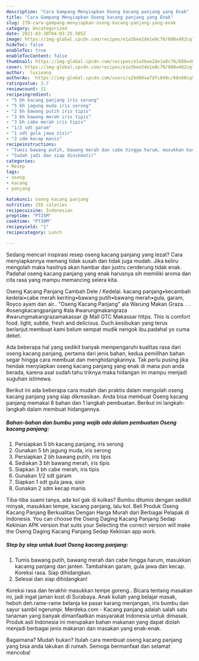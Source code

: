 ```yaml
---
description: "Cara Gampang Menyiapkan Oseng kacang panjang yang Enak"
title: "Cara Gampang Menyiapkan Oseng kacang panjang yang Enak"
slug: 270-cara-gampang-menyiapkan-oseng-kacang-panjang-yang-enak
category: Uncategorized
date: 2021-03-30T04:03:25.505Z
image: https://img-global.cpcdn.com/recipes/e1a3bee2de1e0c70/680x482cq70/oseng-kacang-panjang-foto-resep-utama.jpg
hideToc: false
enableToc: true
enableTocContent: false
thumbnail: https://img-global.cpcdn.com/recipes/e1a3bee2de1e0c70/680x482cq70/oseng-kacang-panjang-foto-resep-utama.jpg
cover: https://img-global.cpcdn.com/recipes/e1a3bee2de1e0c70/680x482cq70/oseng-kacang-panjang-foto-resep-utama.jpg
author:  lusieana
authorAv:  https://img-global.cpcdn.com/users/a2bd60aa7dfc049c/60x60cq50/avatar.jpg
ratingvalue: 3.7
reviewcount: 11
recipeingredient:
- "5 bh kacang panjang iris serong"
- "5 bh jagung muda iris serong"
- "2 bh bawang putih iris tipis"
- "3 bh bawang merah iris tipis"
- "3 bh cabe merah iris tipis"
- "1/2 sdt garam"
- "1 sdt gula jawa sisir"
- "2 sdm kecap manis"
recipeinstructions:
- "Tumis bawang putih, bawang merah dan cabe hingga harum, masukkan kacamg panjang dan janten. Tambahkan garam, gula jawa dan kecap. Koreksi rasa. Siap dihidangkan."
- "Sudah jadi dan siap dinikmati!"
categories:
- Resep
tags:
- oseng
- kacang
- panjang

katakunci: oseng kacang panjang 
nutrition: 255 calories
recipecuisine: Indonesian
preptime: "PT25M"
cooktime: "PT30M"
recipeyield: "1"
recipecategory: Lunch

---
```



Sedang mencari inspirasi resep oseng kacang panjang yang lezat? Cara menyiapkannya memang tidak susah dan tidak juga mudah. Jika keliru mengolah maka hasilnya akan hambar dan justru cenderung tidak enak. Padahal oseng kacang panjang yang enak harusnya sih memiliki aroma dan cita rasa yang mampu memancing selera kita.


Oseng Kacang Panjang Cambah Dele / Kedelai. kacang panjang•kecambah kedelai•cabe merah keriting•bawang putih•bawang merah•gula, garam, Royco ayam dan air.. &#34;Oseng Kacang Panjang&#34; ala Warung Makan Graza. . . #osengkacangpanjang #ala #warungmakangraza #warungmakangrazamakassar @ Mall GTC Makassar https. This is comfort food. light, subtle, fresh and delicious. Duch.kesibukan yang terus berlanjut.membuat kami belum sempat mudik nengok ibu.padahal yo cuma deket.

Ada beberapa hal yang sedikit banyak mempengaruhi kualitas rasa dari oseng kacang panjang, pertama dari jenis bahan, kedua pemilihan bahan segar hingga cara membuat dan menghidangkannya. Tak perlu pusing jika hendak menyiapkan oseng kacang panjang yang enak di mana pun anda berada, karena asal sudah tahu triknya maka hidangan ini mampu menjadi suguhan istimewa.


Berikut ini ada beberapa cara mudah dan praktis dalam mengolah oseng kacang panjang yang siap dikreasikan. Anda bisa membuat Oseng kacang panjang memakai 8 bahan dan 1 langkah pembuatan. Berikut ini langkah-langkah dalam membuat hidangannya.

<!--inarticleads1-->

##### Bahan-bahan dan bumbu yang wajib ada dalam pembuatan Oseng kacang panjang:

1. Persiapkan 5 bh kacang panjang, iris serong
1. Gunakan 5 bh jagung muda, iris serong
1. Persiapkan 2 bh bawang putih, iris tipis
1. Sediakan 3 bh bawang merah, iris tipis
1. Siapkan 3 bh cabe merah, iris tipis
1. Gunakan 1/2 sdt garam
1. Siapkan 1 sdt gula jawa, sisir
1. Gunakan 2 sdm kecap manis


Tiba-tiba suami tanya, ada kol gak di kulkas? Bumbu ditumis dengan sedikit minyak, masukkan tempe, kacang panjang, lalu kol. Beli Produk Oseng Kacang Panjang Berkualitas Dengan Harga Murah dari Berbagai Pelapak di Indonesia. You can choose the Oseng Daging Kacang Panjang Sedap Kekinian APK version that suits your Selecting the correct version will make the Oseng Daging Kacang Panjang Sedap Kekinian app work. 

<!--inarticleads2-->

##### Step by step untuk buat Oseng kacang panjang:

1. Tumis bawang putih, bawang merah dan cabe hingga harum, masukkan kacamg panjang dan janten. Tambahkan garam, gula jawa dan kecap. Koreksi rasa. Siap dihidangkan.
1. Selesai dan siap dihidangkan!

Koreksi rasa dan terakhir masukkan tempe goreng.. Bicara tentang masakan ini, jadi ingat jaman kost di Surabaya. Anak kuliah yang belajar masak, heboh deh.rame-rame belanja ke pasar karang menjangan, iris bumbu dan sayur sambil ngerumpi. Merdeka.com - Kacang panjang adalah salah satu tanaman yang banyak dimanfaatkan masyarakat Indonesia untuk dimasak. Produk asli Indonesia ini merupakan bahan makanan yang dapat diolah menjadi berbagai jenis makanan dan masakan yang enak-enak. 

Bagaimana? Mudah bukan? Itulah cara membuat oseng kacang panjang yang bisa anda lakukan di rumah. Semoga bermanfaat dan selamat mencoba!
